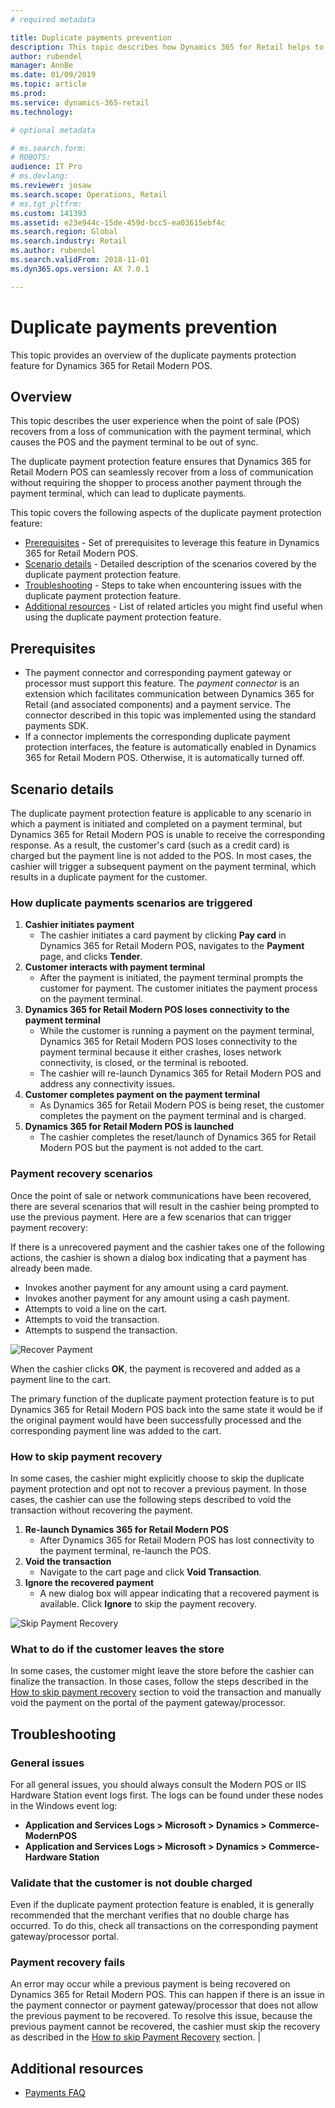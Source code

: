 ```yaml
---
# required metadata

title: Duplicate payments prevention
description: This topic describes how Dynamics 365 for Retail helps to prevent duplicate payments in the Modern POS.
author: rubendel
manager: AnnBe
ms.date: 01/09/2019
ms.topic: article
ms.prod: 
ms.service: dynamics-365-retail
ms.technology: 

# optional metadata

# ms.search.form: 
# ROBOTS: 
audience: IT Pro
# ms.devlang: 
ms.reviewer: josaw
ms.search.scope: Operations, Retail
# ms.tgt_pltfrm: 
ms.custom: 141393
ms.assetid: e23e944c-15de-459d-bcc5-ea03615ebf4c
ms.search.region: Global
ms.search.industry: Retail
ms.author: rubendel
ms.search.validFrom: 2018-11-01
ms.dyn365.ops.version: AX 7.0.1

---
```


# Duplicate payments prevention
This topic provides an overview of the duplicate payments protection feature for Dynamics 365 for Retail Modern POS.

## Overview
This topic describes the user experience when the point of sale (POS) recovers from a loss of communication with the payment terminal, which causes the POS and the payment terminal to be out of sync.

The duplicate payment protection feature ensures that Dynamics 365 for Retail Modern POS can seamlessly recover from a loss of communication without requiring the shopper to process another payment through the payment terminal, which can lead to duplicate payments.

This topic covers the following aspects of the duplicate payment protection feature:

- [Prerequisites](#Prerequisites) - Set of prerequisites to leverage this feature in Dynamics 365 for Retail Modern POS.
- [Scenario details](#Scenario-details) - Detailed description of the scenarios covered by the duplicate payment protection feature.
- [Troubleshooting](#Troubleshooting) - Steps to take when encountering issues with the duplicate payment protection feature.
- [Additional resources](#Additional-resources) - List of related articles you might find useful when using the duplicate payment protection feature.

## Prerequisites
- The payment connector and corresponding payment gateway or processor must support this feature. The *payment connector* is an extension which facilitates communication between Dynamics 365 for Retail (and associated components) and a payment service. The connector described in this topic was implemented using the standard payments SDK.
- If a connector implements the corresponding duplicate payment protection interfaces, the feature is automatically enabled in Dynamics 365 for Retail Modern POS. Otherwise, it is automatically turned off.

<!---
The [Implement Duplicate Payment Protection](TODO) article describes in detail how to implement support for the duplicate payment protection feature for a given payment connector.
The [Dynamics 365 Payment Connector for Adyen](TODO) has built in support for the duplicate payment protection feature.
-->


## Scenario details
The duplicate payment protection feature is applicable to any scenario in which a payment is initiated and completed on a payment terminal, but Dynamics 365 for Retail Modern POS is unable to receive the corresponding response. As a result, the customer's card (such as a credit card) is charged but the payment line is not added to the POS. In most cases, the cashier will trigger a subsequent payment on the payment terminal, which results in a duplicate payment for the customer.

### How duplicate payments scenarios are triggered
1. **Cashier initiates payment**
    - The cashier initiates a card payment by clicking **Pay card** in Dynamics 365 for Retail Modern POS, navigates to the **Payment** page, and clicks **Tender**.
2. **Customer interacts with payment terminal**
    - After the payment is initiated, the payment terminal prompts the customer for payment. The customer initiates the payment process on the payment terminal. 
3. **Dynamics 365 for Retail Modern POS loses connectivity to the payment terminal**
    - While the customer is running a payment on the payment terminal, Dynamics 365 for Retail Modern POS loses connectivity to the payment terminal because it either crashes, loses network connectivity, is closed, or the terminal is rebooted.
    - The cashier will re-launch Dynamics 365 for Retail Modern POS and address any connectivity issues.
4. **Customer completes payment on the payment terminal**
    - As Dynamics 365 for Retail Modern POS is being reset, the customer completes the payment on the payment terminal and is charged.
5. **Dynamics 365 for Retail Modern POS is launched**
    - The cashier completes the reset/launch of Dynamics 365 for Retail Modern POS but the payment is not added to the cart.

### Payment recovery scenarios
Once the point of sale or network communications have been recovered, there are several scenarios that will result in the cashier being prompted to use the previous payment. Here are a few scenarios that can trigger payment recovery:

If there is a unrecovered payment and the cashier takes one of the following actions, the cashier is shown a dialog box indicating that a payment has already been made.
- Invokes another payment for any amount using a card payment.
- Invokes another payment for any amount using a cash payment.
- Attempts to void a line on the cart.
- Attempts to void the transaction.
- Attempts to suspend the transaction.

![Recover Payment](media/Payments/Duplicate-Payment-Protection/Recover-Payment.png)

When the cashier clicks **OK**, the payment is recovered and added as a payment line to the cart.

The primary function of the duplicate payment protection feature is to put Dynamics 365 for Retail Modern POS back into the same state it would be if the original payment would have been successfully processed and the corresponding payment line was added to the cart.

### How to skip payment recovery
In some cases, the cashier might explicitly choose to skip the duplicate payment protection and opt not to recover a previous payment. In those cases, the cashier can use the following steps described to void the transaction without recovering the payment.

1. **Re-launch Dynamics 365 for Retail Modern POS**
    - After Dynamics 365 for Retail Modern POS has lost connectivity to the payment terminal, re-launch the POS.
2. **Void the transaction**
    - Navigate to the cart page and click **Void Transaction**.
3. **Ignore the recovered payment**
    - A new dialog box will appear indicating that a recovered payment is available. Click **Ignore** to skip the payment recovery.
    
![Skip Payment Recovery](media/Payments/Duplicate-Payment-Protection/Void-Transaction.png)

### What to do if the customer leaves the store
In some cases, the customer might leave the store before the cashier can finalize the transaction. In those cases, follow the steps described in the [How to skip payment recovery](#How-to-skip-payment-recovery) section to void the transaction and manually void the payment on the portal of the payment gateway/processor.

## Troubleshooting

### General issues
For all general issues, you should always consult the Modern POS or IIS Hardware Station event logs first. The logs can be found under these nodes in the Windows event log:
  - **Application and Services Logs > Microsoft > Dynamics > Commerce-ModernPOS**
  - **Application and Services Logs > Microsoft > Dynamics > Commerce-Hardware Station**

### Validate that the customer is not double charged
Even if the duplicate payment protection feature is enabled, it is generally recommended that the merchant verifies that no double charge has occurred. To do this, check all transactions on the corresponding payment gateway/processor portal.

### Payment recovery fails
An error may occur while a previous payment is being recovered on Dynamics 365 for Retail Modern POS. This can happen if there is an issue in the payment connector or payment gateway/processor that does not allow the previous payment to be recovered. To resolve this issue, because  the previous payment cannot be recovered, the cashier must skip the recovery as described in the [How to skip Payment Recovery](#How-to-skip-payment-recovery) section. | 

## Additional resources
- [Payments FAQ](https://docs.microsoft.com/en-us/dynamics365/unified-operations/retail/dev-itpro/payments-retail)
